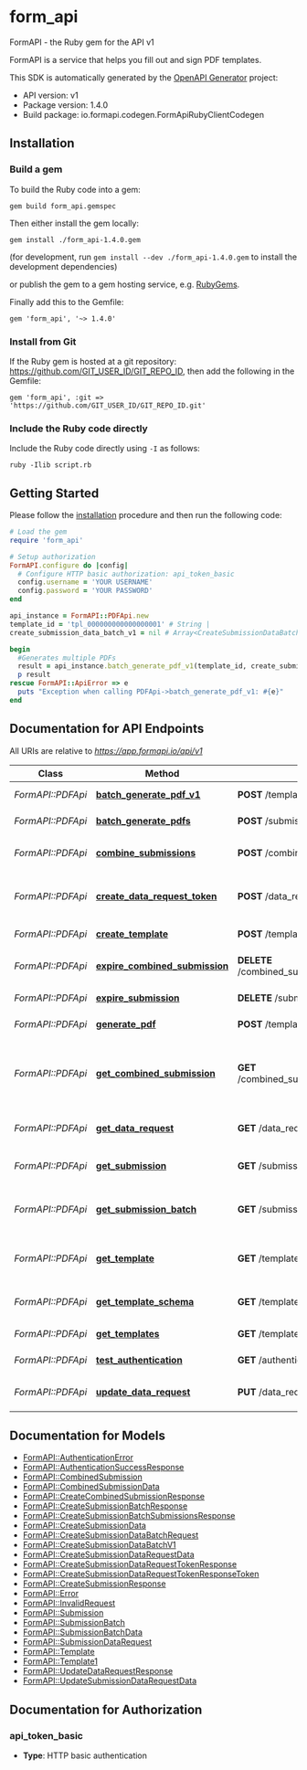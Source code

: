# form_api

FormAPI - the Ruby gem for the API v1

FormAPI is a service that helps you fill out and sign PDF templates.

This SDK is automatically generated by the [OpenAPI Generator](https://openapi-generator.tech) project:

- API version: v1
- Package version: 1.4.0
- Build package: io.formapi.codegen.FormApiRubyClientCodegen

## Installation

### Build a gem

To build the Ruby code into a gem:

```shell
gem build form_api.gemspec
```

Then either install the gem locally:

```shell
gem install ./form_api-1.4.0.gem
```
(for development, run `gem install --dev ./form_api-1.4.0.gem` to install the development dependencies)

or publish the gem to a gem hosting service, e.g. [RubyGems](https://rubygems.org/).

Finally add this to the Gemfile:

    gem 'form_api', '~> 1.4.0'

### Install from Git

If the Ruby gem is hosted at a git repository: https://github.com/GIT_USER_ID/GIT_REPO_ID, then add the following in the Gemfile:

    gem 'form_api', :git => 'https://github.com/GIT_USER_ID/GIT_REPO_ID.git'

### Include the Ruby code directly

Include the Ruby code directly using `-I` as follows:

```shell
ruby -Ilib script.rb
```

## Getting Started

Please follow the [installation](#installation) procedure and then run the following code:
```ruby
# Load the gem
require 'form_api'

# Setup authorization
FormAPI.configure do |config|
  # Configure HTTP basic authorization: api_token_basic
  config.username = 'YOUR USERNAME'
  config.password = 'YOUR PASSWORD'
end

api_instance = FormAPI::PDFApi.new
template_id = 'tpl_000000000000000001' # String | 
create_submission_data_batch_v1 = nil # Array<CreateSubmissionDataBatchV1> | 

begin
  #Generates multiple PDFs
  result = api_instance.batch_generate_pdf_v1(template_id, create_submission_data_batch_v1)
  p result
rescue FormAPI::ApiError => e
  puts "Exception when calling PDFApi->batch_generate_pdf_v1: #{e}"
end

```

## Documentation for API Endpoints

All URIs are relative to *https://app.formapi.io/api/v1*

Class | Method | HTTP request | Description
------------ | ------------- | ------------- | -------------
*FormAPI::PDFApi* | [**batch_generate_pdf_v1**](docs/PDFApi.md#batch_generate_pdf_v1) | **POST** /templates/{template_id}/submissions/batch | Generates multiple PDFs
*FormAPI::PDFApi* | [**batch_generate_pdfs**](docs/PDFApi.md#batch_generate_pdfs) | **POST** /submissions/batches | Generates multiple PDFs
*FormAPI::PDFApi* | [**combine_submissions**](docs/PDFApi.md#combine_submissions) | **POST** /combined_submissions | Merge generated PDFs together
*FormAPI::PDFApi* | [**create_data_request_token**](docs/PDFApi.md#create_data_request_token) | **POST** /data_requests/{data_request_id}/tokens | Creates a new data request token for form authentication
*FormAPI::PDFApi* | [**create_template**](docs/PDFApi.md#create_template) | **POST** /templates | Upload a new PDF template
*FormAPI::PDFApi* | [**expire_combined_submission**](docs/PDFApi.md#expire_combined_submission) | **DELETE** /combined_submissions/{combined_submission_id} | Expire a combined submission
*FormAPI::PDFApi* | [**expire_submission**](docs/PDFApi.md#expire_submission) | **DELETE** /submissions/{submission_id} | Expire a PDF submission
*FormAPI::PDFApi* | [**generate_pdf**](docs/PDFApi.md#generate_pdf) | **POST** /templates/{template_id}/submissions | Generates a new PDF
*FormAPI::PDFApi* | [**get_combined_submission**](docs/PDFApi.md#get_combined_submission) | **GET** /combined_submissions/{combined_submission_id} | Check the status of a combined submission (merged PDFs)
*FormAPI::PDFApi* | [**get_data_request**](docs/PDFApi.md#get_data_request) | **GET** /data_requests/{data_request_id} | Look up a submission data request
*FormAPI::PDFApi* | [**get_submission**](docs/PDFApi.md#get_submission) | **GET** /submissions/{submission_id} | Check the status of a PDF
*FormAPI::PDFApi* | [**get_submission_batch**](docs/PDFApi.md#get_submission_batch) | **GET** /submissions/batches/{submission_batch_id} | Check the status of a submission batch job
*FormAPI::PDFApi* | [**get_template**](docs/PDFApi.md#get_template) | **GET** /templates/{template_id} | Check the status of an uploaded template
*FormAPI::PDFApi* | [**get_template_schema**](docs/PDFApi.md#get_template_schema) | **GET** /templates/{template_id}/schema | Fetch the JSON schema for a template
*FormAPI::PDFApi* | [**get_templates**](docs/PDFApi.md#get_templates) | **GET** /templates | Get a list of all templates
*FormAPI::PDFApi* | [**test_authentication**](docs/PDFApi.md#test_authentication) | **GET** /authentication | Test Authentication
*FormAPI::PDFApi* | [**update_data_request**](docs/PDFApi.md#update_data_request) | **PUT** /data_requests/{data_request_id} | Update a submission data request


## Documentation for Models

 - [FormAPI::AuthenticationError](docs/AuthenticationError.md)
 - [FormAPI::AuthenticationSuccessResponse](docs/AuthenticationSuccessResponse.md)
 - [FormAPI::CombinedSubmission](docs/CombinedSubmission.md)
 - [FormAPI::CombinedSubmissionData](docs/CombinedSubmissionData.md)
 - [FormAPI::CreateCombinedSubmissionResponse](docs/CreateCombinedSubmissionResponse.md)
 - [FormAPI::CreateSubmissionBatchResponse](docs/CreateSubmissionBatchResponse.md)
 - [FormAPI::CreateSubmissionBatchSubmissionsResponse](docs/CreateSubmissionBatchSubmissionsResponse.md)
 - [FormAPI::CreateSubmissionData](docs/CreateSubmissionData.md)
 - [FormAPI::CreateSubmissionDataBatchRequest](docs/CreateSubmissionDataBatchRequest.md)
 - [FormAPI::CreateSubmissionDataBatchV1](docs/CreateSubmissionDataBatchV1.md)
 - [FormAPI::CreateSubmissionDataRequestData](docs/CreateSubmissionDataRequestData.md)
 - [FormAPI::CreateSubmissionDataRequestTokenResponse](docs/CreateSubmissionDataRequestTokenResponse.md)
 - [FormAPI::CreateSubmissionDataRequestTokenResponseToken](docs/CreateSubmissionDataRequestTokenResponseToken.md)
 - [FormAPI::CreateSubmissionResponse](docs/CreateSubmissionResponse.md)
 - [FormAPI::Error](docs/Error.md)
 - [FormAPI::InvalidRequest](docs/InvalidRequest.md)
 - [FormAPI::Submission](docs/Submission.md)
 - [FormAPI::SubmissionBatch](docs/SubmissionBatch.md)
 - [FormAPI::SubmissionBatchData](docs/SubmissionBatchData.md)
 - [FormAPI::SubmissionDataRequest](docs/SubmissionDataRequest.md)
 - [FormAPI::Template](docs/Template.md)
 - [FormAPI::Template1](docs/Template1.md)
 - [FormAPI::UpdateDataRequestResponse](docs/UpdateDataRequestResponse.md)
 - [FormAPI::UpdateSubmissionDataRequestData](docs/UpdateSubmissionDataRequestData.md)


## Documentation for Authorization


### api_token_basic

- **Type**: HTTP basic authentication

